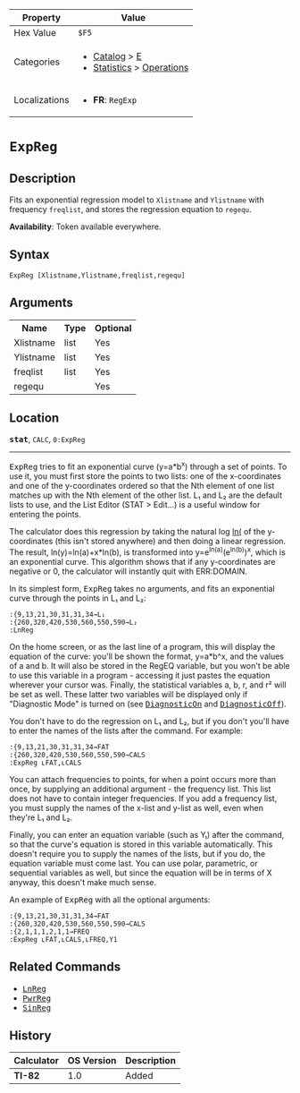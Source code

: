| Property      | Value |
|---------------|-------|
| Hex Value     | `$F5`|
| Categories    | <ul><li>[Catalog](<../categories/Catalog.md>) > [E](<../categories/Catalog.md#E>)</li><li>[Statistics](<../categories/Statistics.md>) > [Operations](<../categories/Statistics.md#Operations>)</li></ul> |
| Localizations | <ul><li><b>FR</b>: `RegExp `</li></ul> |

# `ExpReg `

## Description
Fits an exponential regression model to `Xlistname` and `Ylistname` with frequency `freqlist`, and stores the regression equation to `regequ`.


<b>Availability</b>: Token available everywhere.

## Syntax
`ExpReg [Xlistname,Ylistname,freqlist,regequ]`

## Arguments
<table>
<tr><th>Name</th><th>Type</th><th>Optional</th></tr>

<tr><td>Xlistname</td><td>list</td><td>Yes</td></tr>

<tr><td>Ylistname</td><td>list</td><td>Yes</td></tr>

<tr><td>freqlist</td><td>list</td><td>Yes</td></tr>

<tr><td>regequ</td><td></td><td>Yes</td></tr>

</table>

## Location
<tt><kbd><b>stat</b></kbd></tt>, `CALC`, `0:ExpReg`
<hr>

<tt>ExpReg</tt> tries to fit an exponential curve (y=a*b<sup>x</sup>) through a set of points. To use it, you must first store the points to two lists: one of the x-coordinates and one of the y-coordinates ordered so that the Nth element of one list matches up with the Nth element of the other list. L₁ and L₂ are the default lists to use, and the List Editor (STAT > Edit…) is a useful window for entering the points.

The calculator does this regression by taking the natural log [ln(](ln\(.md) of the y-coordinates (this isn't stored anywhere) and then doing a linear regression. The result, ln(y)=ln(a)+x*ln(b), is transformed into y=e<sup>ln(a)</sup>(e<sup>ln(b)</sup>)<sup>x</sup>, which is an exponential curve. This algorithm shows that if any y-coordinates are negative or 0, the calculator will instantly quit with ERR:DOMAIN.

In its simplest form, <tt>ExpReg</tt> takes no arguments, and fits an exponential curve through the points in L₁ and L₂:

```ti-basic
:{9,13,21,30,31,31,34→L₁
:{260,320,420,530,560,550,590→L₂
:LnReg
```

On the home screen, or as the last line of a program, this will display the equation of the curve: you'll be shown the format, y=a*b^x, and the values of a and b. It will also be stored in the RegEQ variable, but you won't be able to use this variable in a program - accessing it just pastes the equation wherever your cursor was. Finally, the statistical variables a, b, r, and r² will be set as well. These latter two variables will be displayed only if "Diagnostic Mode" is turned on (see <tt><a href="DiagnosticOn.md">DiagnosticOn</a></tt> and <tt><a href="DiagnosticOff.md">DiagnosticOff</a></tt>).

You don't have to do the regression on L₁ and L₂, but if you don't you'll have to enter the names of the lists after the command. For example:

```ti-basic
:{9,13,21,30,31,31,34→FAT
:{260,320,420,530,560,550,590→CALS
:ExpReg ʟFAT,ʟCALS
```

You can attach frequencies to points, for when a point occurs more than once, by supplying an additional argument - the frequency list. This list does not have to contain integer frequencies. If you add a frequency list, you must supply the names of the x-list and y-list as well, even when they're L₁ and L₂.

Finally, you can enter an equation variable (such as Y₁) after the command, so that the curve's equation is stored in this variable automatically. This doesn't require you to supply the names of the lists, but if you do, the equation variable must come last. You can use polar, parametric, or sequential variables as well, but since the equation will be in terms of X anyway, this doesn't make much sense.

An example of <tt>ExpReg</tt> with all the optional arguments:

```ti-basic
:{9,13,21,30,31,31,34→FAT
:{260,320,420,530,560,550,590→CALS
:{2,1,1,1,2,1,1→FREQ
:ExpReg ʟFAT,ʟCALS,ʟFREQ,Y1
```

## Related Commands

*   <tt><a href="LnReg.md">LnReg</a></tt>
*   <tt><a href="PwrReg.md">PwrReg</a></tt>
*   <tt><a href="SinReg.md">SinReg</a></tt>

## History
| Calculator | OS Version | Description |
|------------|------------|-------------|
| <b>TI-82</b> | 1.0 | Added |


